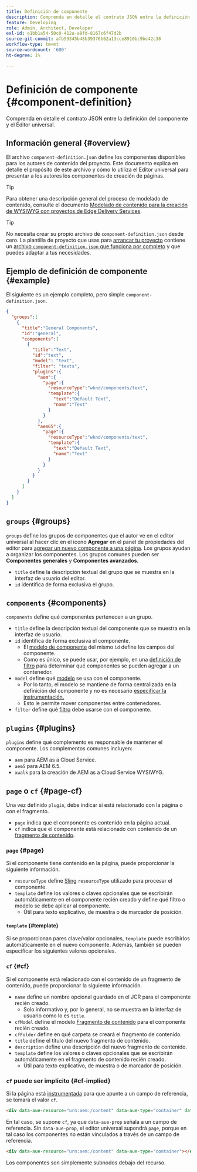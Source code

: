 ```yaml
---
title: Definición de componente
description: Comprenda en detalle el contrato JSON entre la definición del componente y el Editor universal.
feature: Developing
role: Admin, Architect, Developer
exl-id: e1bb1a54-50c0-412a-a8fd-8167c6f47d2b
source-git-commit: afb59345b48b39376b62a13cce8910bc9bc42c38
workflow-type: tm+mt
source-wordcount: '600'
ht-degree: 1%

---
```


# Definición de componente {#component-definition}

Comprenda en detalle el contrato JSON entre la definición del componente y el Editor universal.

## Información general {#overview}

El archivo `component-definition.json` define los componentes disponibles para los autores de contenido del proyecto. Este documento explica en detalle el propósito de este archivo y cómo lo utiliza el Editor universal para presentar a los autores los componentes de creación de páginas.

>[!TIP]
>
>Para obtener una descripción general del proceso de modelado de contenido, consulte el documento [Modelado de contenido para la creación de WYSIWYG con proyectos de Edge Delivery Services](/help/edge/wysiwyg-authoring/content-modeling.md).

>[!TIP]
>
>No necesita crear su propio archivo de `component-definition.json` desde cero. La plantilla de proyecto que usas para [arrancar tu proyecto](/help/edge/wysiwyg-authoring/edge-dev-getting-started.md) contiene un [archivo `component-definition.json` que funciona por completo](https://github.com/adobe-rnd/aem-boilerplate-xwalk/blob/main/component-definition.json) y que puedes adaptar a tus necesidades.

## Ejemplo de definición de componente {#example}

El siguiente es un ejemplo completo, pero simple `component-definition.json`.

```json
{
  "groups":[
    {
      "title":"General Components",
      "id":"general",
      "components":[
        {
          "title":"Text",
          "id":"text",
          "model": "text",
          "filter": "texts",
          "plugins":{
            "aem":{
              "page":{
                "resourceType":"wknd/components/text",
                "template":{
                  "text":"Default Text",
                  "name":"Text"
                }
              }
            },
            "aem65":{
              "page":{
                "resourceType":"wknd/components/text",
                "template":{
                  "text":"Default Text",
                  "name":"Text"
                }
              }
            }
          }
        }
      ]
    }
  ]
}
```

## `groups` {#groups}

`groups` define los grupos de componentes que el autor ve en el editor universal al hacer clic en el icono **Agregar** en el panel de propiedades del editor para [agregar un nuevo componente a una página](/help/sites-cloud/authoring/universal-editor/authoring.md#adding-components). Los grupos ayudan a organizar los componentes. Los grupos comunes pueden ser **Componentes generales** y **Componentes avanzados**.

* `title` define la descripción textual del grupo que se muestra en la interfaz de usuario del editor.
* `id` identifica de forma exclusiva el grupo.

## `components` {#components}

`components` define qué componentes pertenecen a un grupo.

* `title` define la descripción textual del componente que se muestra en la interfaz de usuario.
* `id` identifica de forma exclusiva el componente.
   * El [modelo de componente](/help/implementing/universal-editor/field-types.md#model-structure) del mismo `id` define los campos del componente.
   * Como es único, se puede usar, por ejemplo, en una [definición de filtro](/help/implementing/universal-editor/filtering.md) para determinar qué componentes se pueden agregar a un contenedor.
* `model` define qué [modelo](/help/implementing/universal-editor/field-types.md#model-structure) se usa con el componente.
   * Por lo tanto, el modelo se mantiene de forma centralizada en la definición del componente y no es necesario [especificar la instrumentación.](/help/implementing/universal-editor/field-types.md#instrumentation)
   * Esto le permite mover componentes entre contenedores.
* `filter` define qué [filtro](/help/implementing/universal-editor/filtering.md) debe usarse con el componente.

## `plugins` {#plugins}

`plugins` define qué complemento es responsable de mantener el componente. Los complementos comunes incluyen:

* `aem` para AEM as a Cloud Service.
* `aem5` para AEM 6.5.
* `xwalk` para la creación de AEM as a Cloud Service WYSIWYG.

## `page` o `cf` {#page-cf}

Una vez definido `plugin`, debe indicar si está relacionado con la página o con el fragmento.

* `page` indica que el componente es contenido en la página actual.
* `cf` indica que el componente está relacionado con contenido de un [fragmento de contenido](/help/assets/content-fragments/content-fragments.md).

### `page` {#page}

Si el componente tiene contenido en la página, puede proporcionar la siguiente información.

* `resourceType` define [Sling](/help/implementing/developing/introduction/sling-cheatsheet.md) `resourceType` utilizado para procesar el componente.
* `template` define los valores o claves opcionales que se escribirán automáticamente en el componente recién creado y define qué filtro o modelo se debe aplicar al componente.
   * Útil para texto explicativo, de muestra o de marcador de posición.

#### `template` {#template}

Si se proporcionan pares clave/valor opcionales, `template` puede escribirlos automáticamente en el nuevo componente. Además, también se pueden especificar los siguientes valores opcionales.

### `cf` {#cf}

Si el componente está relacionado con el contenido de un fragmento de contenido, puede proporcionar la siguiente información.

* `name` define un nombre opcional guardado en el JCR para el componente recién creado.
   * Solo informativo y, por lo general, no se muestra en la interfaz de usuario como lo es `title`.
* `cfModel` define el modelo [Fragmento de contenido](/help/assets/content-fragments/content-fragments-models.md) para el componente recién creado.
* `cfFolder` define en qué carpeta se creará el fragmento de contenido.
* `title` define el título del nuevo fragmento de contenido.
* `description` define una descripción del nuevo fragmento de contenido.
* `template` define los valores o claves opcionales que se escribirán automáticamente en el fragmento de contenido recién creado.
   * Útil para texto explicativo, de muestra o de marcador de posición.

### `cf` puede ser implícito {#cf-implied}

Si la página está [instrumentada](/help/implementing/universal-editor/getting-started.md#instrument-page) para que apunte a un campo de referencia, se tomará el valor `cf`.

```html
<div data-aue-resource="urn:aem:/content" data-aue-type="container" data-aue-prop="field"></div>
```

En tal caso, se supone `cf`, ya que `data-aue-prop` señala a un campo de referencia. Sin `data-aue-prop`, el editor universal supondrá `page`, porque en tal caso los componentes no están vinculados a través de un campo de referencia.

```html
<div data-aue-resource="urn:aem:/content" data-aue-type="container"></div>
```

Los componentes son simplemente subnodos debajo del recurso.
